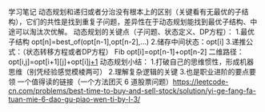 学习笔记
	动态规划和递归或者分治没有根本上的区别（关键看有无最优的子结构），它们的共性是找到重复子问题，差异性在于动态规划能找到最优子结构、中途可以淘汰次优解。
	动态规划的关键点（子问题、状态定义、DP方程）：
	1.最优子结构 opt[n]=best_of(opt[n-1],opt[n-2],...)
	2.储存中间状态：opt[i]
	3.递推公式：（状态转移方程或者DP方程）
	Fib opt[i]=opt[n-1]+opt[n-2]
	二维路径：opt[i,j]=opt[i+1][j]+opt[i][j+1](且判断a[i,j]是否空地)
	动态规划小结：
	1.打破自己的思维惯性，形成机器思维（别凭经验感觉模棱两可）
	2.理解复杂逻辑的关键
	3.也是职业进阶的要点要领
	一个值得读的链接（一个方法团灭 6 道股票问题）https://leetcode-cn.com/problems/best-time-to-buy-and-sell-stock/solution/yi-ge-fang-fa-tuan-mie-6-dao-gu-piao-wen-ti-by-l-3/